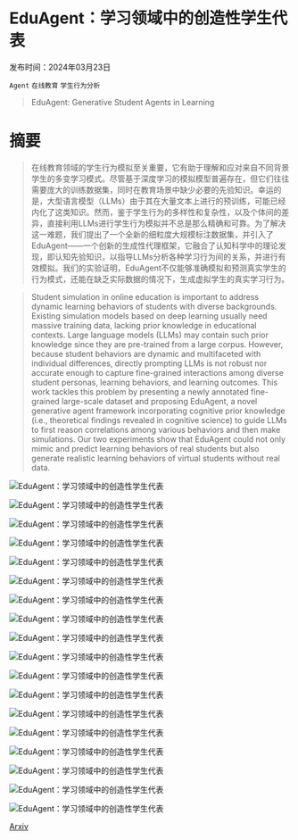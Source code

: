 # EduAgent：学习领域中的创造性学生代表

发布时间：2024年03月23日

`Agent` `在线教育` `学生行为分析`

> EduAgent: Generative Student Agents in Learning

# 摘要

> 在线教育领域的学生行为模拟至关重要，它有助于理解和应对来自不同背景学生的多变学习模式。尽管基于深度学习的模拟模型普遍存在，但它们往往需要庞大的训练数据集，同时在教育场景中缺少必要的先验知识。幸运的是，大型语言模型（LLMs）由于其在大量文本上进行的预训练，可能已经内化了这类知识。然而，鉴于学生行为的多样性和复杂性，以及个体间的差异，直接利用LLMs进行学生行为模拟并不总是那么精确和可靠。为了解决这一难题，我们提出了一个全新的细粒度大规模标注数据集，并引入了EduAgent——一个创新的生成性代理框架，它融合了认知科学中的理论发现，即认知先验知识，以指导LLMs分析各种学习行为间的关系，并进行有效模拟。我们的实验证明，EduAgent不仅能够准确模拟和预测真实学生的行为模式，还能在缺乏实际数据的情况下，生成虚拟学生的真实学习行为。

> Student simulation in online education is important to address dynamic learning behaviors of students with diverse backgrounds. Existing simulation models based on deep learning usually need massive training data, lacking prior knowledge in educational contexts. Large language models (LLMs) may contain such prior knowledge since they are pre-trained from a large corpus. However, because student behaviors are dynamic and multifaceted with individual differences, directly prompting LLMs is not robust nor accurate enough to capture fine-grained interactions among diverse student personas, learning behaviors, and learning outcomes. This work tackles this problem by presenting a newly annotated fine-grained large-scale dataset and proposing EduAgent, a novel generative agent framework incorporating cognitive prior knowledge (i.e., theoretical findings revealed in cognitive science) to guide LLMs to first reason correlations among various behaviors and then make simulations. Our two experiments show that EduAgent could not only mimic and predict learning behaviors of real students but also generate realistic learning behaviors of virtual students without real data.

![EduAgent：学习领域中的创造性学生代表](../../../paper_images/2404.07963/x1.png)

![EduAgent：学习领域中的创造性学生代表](../../../paper_images/2404.07963/x2.png)

![EduAgent：学习领域中的创造性学生代表](../../../paper_images/2404.07963/x3.png)

![EduAgent：学习领域中的创造性学生代表](../../../paper_images/2404.07963/x4.png)

![EduAgent：学习领域中的创造性学生代表](../../../paper_images/2404.07963/appendix_dataset2_distribution.png)

![EduAgent：学习领域中的创造性学生代表](../../../paper_images/2404.07963/x5.png)

![EduAgent：学习领域中的创造性学生代表](../../../paper_images/2404.07963/appendix_gaze_simulation.png)

![EduAgent：学习领域中的创造性学生代表](../../../paper_images/2404.07963/x6.png)

![EduAgent：学习领域中的创造性学生代表](../../../paper_images/2404.07963/x7.png)

![EduAgent：学习领域中的创造性学生代表](../../../paper_images/2404.07963/x8.png)

![EduAgent：学习领域中的创造性学生代表](../../../paper_images/2404.07963/x9.png)

![EduAgent：学习领域中的创造性学生代表](../../../paper_images/2404.07963/x10.png)

![EduAgent：学习领域中的创造性学生代表](../../../paper_images/2404.07963/x11.png)

![EduAgent：学习领域中的创造性学生代表](../../../paper_images/2404.07963/x12.png)

![EduAgent：学习领域中的创造性学生代表](../../../paper_images/2404.07963/x13.png)

![EduAgent：学习领域中的创造性学生代表](../../../paper_images/2404.07963/x14.png)

![EduAgent：学习领域中的创造性学生代表](../../../paper_images/2404.07963/x15.png)

![EduAgent：学习领域中的创造性学生代表](../../../paper_images/2404.07963/x16.png)

[Arxiv](https://arxiv.org/abs/2404.07963)
